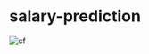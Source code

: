 # salary-prediction

![cf](https://user-images.githubusercontent.com/53668310/68032977-ce931700-fce4-11e9-9b58-fcbb63606fb7.PNG)
